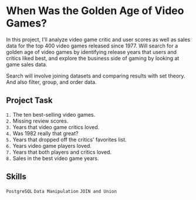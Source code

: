 
# When Was the Golden Age of Video Games?

In this project, I'll analyze video game critic and user scores as well as sales data for the top 400 video games released since 1977. Will search for a golden age of video games by identifying release years that users and critics liked best, and  explore the business side of gaming by looking at game sales data.

Search will involve joining datasets and comparing results with set theory. And also filter, group, and order data. 


## Project Task
 

          

`1.` The ten best-selling video games.  
`2.` Missing review scores.  
`3.` Years that video game critics loved.  
`4.` Was 1982 really that great?  
`5.` Years that dropped off the critics' favorites list.  
`6.` Years video game players loved.  
`7.` Years that both players and critics loved.  
`8.` Sales in the best video game years. 




## Skills 

`PostgreSQL`    `Data Manipulation` `JOIN and Union`

